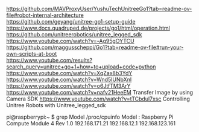 https://github.com/MAVProxyUser/YushuTechUnitreeGo1?tab=readme-ov-file#robot-internal-architecture  
https://github.com/geyang/unitree-go1-setup-guide  
https://www.docs.quadruped.de/projects/go1/html/operation.html  
https://github.com/unitreerobotics/unitree_legged_sdk  
https://www.youtube.com/watch?v=-Ag95gOYTCU  
https://github.com/maggusscheppi/Go1?tab=readme-ov-file#run-your-own-scripts-at-boot  
https://www.youtube.com/results?search_query=unitree+go+1+how+to+upload+code+python  
https://www.youtube.com/watch?v=XqZax8b3YdY
https://www.youtube.com/watch?v=Wnd5IUNbXnI
https://www.youtube.com/watch?v=o6JtfTM3ArY
https://www.youtube.com/watch?v=nafv21HeeEM Transfer Image by using Camera SDK
https://www.youtube.com/watch?v=tTCbdul7xsc Controlling Unitree Robots with Unitree_legged_sdk

pi@raspberrypi:~ $ grep Model /proc/cpuinfo
Model           : Raspberry Pi Compute Module 4 Rev 1.0
192.168.171.21
192.168.12.1
192.168.123.161
